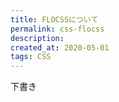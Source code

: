 ```yaml
---
title: FLOCSSについて
permalink: css-flocss
description: 
created_at: 2020-05-01
tags: CSS
---
```


下書き
